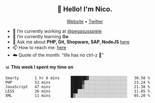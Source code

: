 <h2 align="center">👋 Hello! I'm Nico.</h2>
<p align="center">
  <a href="https://gruselhaus.com">Website</a> •
  <a href="https://twitter.com/NicoFinkernagel">Twitter</a>
</p>


- 🔭 I’m currently working at [@pegasusspiele](https://github.com/pegasusspiele)
- 🌱 I’m currently learning **Go**
- 💬 Ask me about **PHP, Git, Shopware, SAP, NodeJS** [here](https://github.com/gruselhaus/gruselhaus/issues)
- 📫 How to reach me: [here](https://github.com/gruselhaus/gruselhaus/issues)
- ☁️ Quote of the month: "life has no ctrl-z 🌴"

📊 **This week I spent my time on**
<!--START_SECTION:waka-->
```text
Smarty       1 hr 8 mins     ███████▓░░░░░░░░░░░░░░░░░   30.58 % 
PHP          52 mins         █████▓░░░░░░░░░░░░░░░░░░░   23.24 % 
JavaScript   47 mins         █████▒░░░░░░░░░░░░░░░░░░░   21.38 % 
LESS         26 mins         ███░░░░░░░░░░░░░░░░░░░░░░   11.85 % 
XML          11 mins         █▒░░░░░░░░░░░░░░░░░░░░░░░   05.20 % 
```
<!--END_SECTION:waka-->
